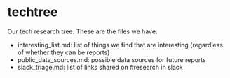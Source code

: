 techtree
========

Our tech research tree. These are the files we have:

- interesting_list.md: list of things we find that are interesting (regardless
  of whether they can be reports)
- public_data_sources.md: possible data sources for future reports
- slack_triage.md: list of links shared on #research in slack
